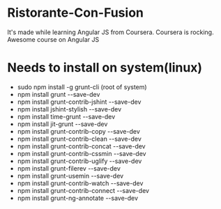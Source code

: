# Ristorante-Con-Fusion
It's made while learning Angular JS from Coursera. Coursera is rocking. Awesome course on Angular JS

# Needs to install on system(linux)
* sudo npm install -g grunt-cli (root of system)
* npm install grunt --save-dev
* npm install grunt-contrib-jshint --save-dev
* npm install jshint-stylish --save-dev
* npm install time-grunt --save-dev
* npm install jit-grunt --save-dev
* npm install grunt-contrib-copy --save-dev
* npm install grunt-contrib-clean --save-dev
* npm install grunt-contrib-concat --save-dev
* npm install grunt-contrib-cssmin --save-dev
* npm install grunt-contrib-uglify --save-dev
* npm install grunt-filerev --save-dev
* npm install grunt-usemin --save-dev
* npm install grunt-contrib-watch --save-dev
* npm install grunt-contrib-connect --save-dev
* npm install grunt-ng-annotate --save-dev